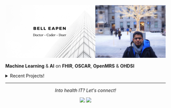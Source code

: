 <img src="https://raw.githubusercontent.com/dermatologist/dermatologist/master/banner-bell-eapen.png" alt="Bell Eapen - Physician into machine learning and AI">

**Machine Learning** & **AI** on **FHIR**, **OSCAR**, **OpenMRS** & **OHDSI** 

<details>
  <summary>Recent Projects!</summary>
  <br>
  
  * [Fhiry: FHIR -> pandas.dataframe for AI and ML](https://github.com/dermatologist/fhiry)
  * [Skinmesh: A simple React component that uses the facemesh model from Tensorflowjs for facial cosmetic analysis](https://github.com/dermatologist/skinmesh). 
  * [NPM module to convert FHIR Questionnaire JSON to JSON Schema for form rendering](https://github.com/dermatologist/fhirformjs)
  * [goscar-export: OSCAR EMR EForm Export (csv) to FHIR](https://github.com/E-Health/goscar-export)
  * [DADPy: The swiss army knife for discharge abstract database!](https://github.com/E-Health/dadpy)
  * [QRMine: Qualitative Research support tools in Python](https://github.com/dermatologist/nlp-qrmine)
  * [omopfhirmap: command-line tool for OMOP CDM <-> FHIR mapping](https://github.com/E-Health/omopfhirmap)

  ![views](https://komarev.com/ghpvc/?username=dermatologist&style=flat-square&color=lightgray)
  ![My github stats](https://github-readme-stats.vercel.app/api?username=dermatologist&show_icons=true)

  <h2>Recent blog posts</h2>
  <!-- BLOG-POST-LIST:START -->
 <h2 class='h2-blog'><a class='a-lightblue' href=https://nuchange.ca/2020/11/embeddings-in-healthcare-typingdna-and-skinmesh.html>Embeddings in healthcare: TypingDNA and Skinmesh</a></h2>
 <br>
 <h2 class='h2-blog'><a class='a-lightblue' href=https://nuchange.ca/2020/10/rendering-fhir-questionnaire-for-data-capture.html>Rendering FHIR Questionnaire for data capture</a></h2>
 <br>
 <h2 class='h2-blog'><a class='a-lightblue' href=https://canehealth.com/2020/08/ohdsi-omop-to-fhir-mapper/>OHDSI OMOP to FHIR mapper</a></h2>
 <br>
 <h2 class='h2-blog'><a class='a-lightblue' href=https://canehealth.com/2020/08/ohdsi-omop-cdm-etl-tools-in-python-net-and-go/>OHDSI OMOP CDM ETL Tools in Python, .Net and Go</a></h2>
 <br>
 <h2 class='h2-blog'><a class='a-lightblue' href=https://nuchange.ca/2020/08/clinical-query-language-part-1.html>Clinical Query Language – Part 1</a></h2>
 <br>
 <h2 class='h2-blog'><a class='a-lightblue' href=https://nuchange.ca/2020/07/ohdsi-omop-to-fhir-mapper.html>OHDSI OMOP to FHIR mapper</a></h2>
 <br>
 <h2 class='h2-blog'><a class='a-lightblue' href=https://nuchange.ca/2020/06/ohdsi-omop-cdm-etl-tools-in-python-net-and-go.html>OHDSI OMOP CDM ETL Tools in Python, .Net and Go</a></h2>
 <br>
 <h2 class='h2-blog'><a class='a-lightblue' href=https://canehealth.com/2020/06/dadpy-the-swiss-army-knife-for-discharge-abstract-database/>DADpy: The swiss army knife for discharge abstract database</a></h2>
 <br>
 <h2 class='h2-blog'><a class='a-lightblue' href=https://canehealth.com/2020/05/oscar-emr-eform-export-csv-to-fhir/>OSCAR EMR EForm Export (CSV) to FHIR</a></h2>
 <br>
 <h2 class='h2-blog'><a class='a-lightblue' href=https://canehealth.com/2020/05/oscar-emr-and-fhir/>OSCAR EMR and FHIR</a></h2>
 <br><!-- BLOG-POST-LIST:END -->
</details>
 

<hr>
<p align="center">
  <i>Into health IT? Let's connect!</i>

  <p align="center">
    <a href="https://twitter.com/beapen" alt="Twitter"><img src="https://github.com/dermatologist/imdhruv99/blob/master/readme/twitter.png"></a>
    <a href="https://www.linkedin.com/in/beapen/" alt="Linkedin"><img src="https://github.com/dermatologist/imdhruv99/blob/master/readme/linkedin.png"></a>
  </p>  
</p>
